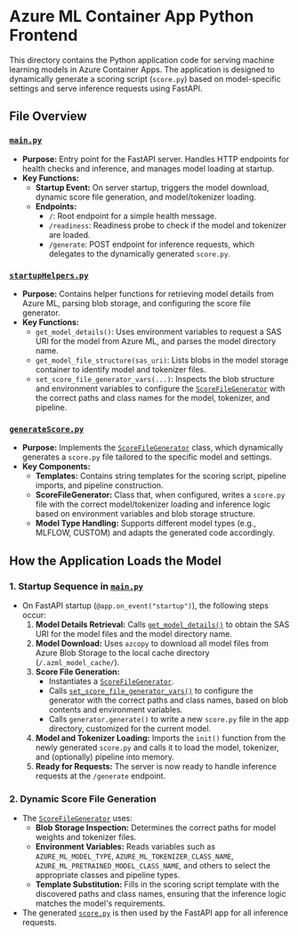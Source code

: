# Azure ML Container App Python Frontend

This directory contains the Python application code for serving machine learning models in Azure Container Apps. The application is designed to dynamically generate a scoring script (`score.py`) based on model-specific settings and serve inference requests using FastAPI.

## File Overview

### [`main.py`](main.py)
- **Purpose:** Entry point for the FastAPI server. Handles HTTP endpoints for health checks and inference, and manages model loading at startup.
- **Key Functions:**
  - **Startup Event:** On server startup, triggers the model download, dynamic score file generation, and model/tokenizer loading.
  - **Endpoints:**
    - `/`: Root endpoint for a simple health message.
    - `/readiness`: Readiness probe to check if the model and tokenizer are loaded.
    - `/generate`: POST endpoint for inference requests, which delegates to the dynamically generated `score.py`.

### [`startupHelpers.py`](startupHelpers.py)
- **Purpose:** Contains helper functions for retrieving model details from Azure ML, parsing blob storage, and configuring the score file generator.
- **Key Functions:**
  - `get_model_details()`: Uses environment variables to request a SAS URI for the model from Azure ML, and parses the model directory name.
  - `get_model_file_structure(sas_uri)`: Lists blobs in the model storage container to identify model and tokenizer files.
  - `set_score_file_generator_vars(...)`: Inspects the blob structure and environment variables to configure the [`ScoreFileGenerator`](generateScore.py) with the correct paths and class names for the model, tokenizer, and pipeline.

### [`generateScore.py`](generateScore.py)
- **Purpose:** Implements the [`ScoreFileGenerator`](generateScore.py) class, which dynamically generates a `score.py` file tailored to the specific model and settings.
- **Key Components:**
  - **Templates:** Contains string templates for the scoring script, pipeline imports, and pipeline construction.
  - **ScoreFileGenerator:** Class that, when configured, writes a `score.py` file with the correct model/tokenizer loading and inference logic based on environment variables and blob storage structure.
  - **Model Type Handling:** Supports different model types (e.g., MLFLOW, CUSTOM) and adapts the generated code accordingly.

## How the Application Loads the Model

### 1. **Startup Sequence in [`main.py`](main.py)**
- On FastAPI startup (`@app.on_event("startup")`), the following steps occur:
  1. **Model Details Retrieval:** Calls [`get_model_details()`](startupHelpers.py) to obtain the SAS URI for the model files and the model directory name.
  2. **Model Download:** Uses `azcopy` to download all model files from Azure Blob Storage to the local cache directory (`/.azml_model_cache/`).
  3. **Score File Generation:**
     - Instantiates a [`ScoreFileGenerator`](generateScore.py).
     - Calls [`set_score_file_generator_vars()`](startupHelpers.py) to configure the generator with the correct paths and class names, based on blob contents and environment variables.
     - Calls `generator.generate()` to write a new `score.py` file in the app directory, customized for the current model.
  4. **Model and Tokenizer Loading:** Imports the `init()` function from the newly generated `score.py` and calls it to load the model, tokenizer, and (optionally) pipeline into memory.
  5. **Ready for Requests:** The server is now ready to handle inference requests at the `/generate` endpoint.

### 2. **Dynamic Score File Generation**
- The [`ScoreFileGenerator`](generateScore.py) uses:
  - **Blob Storage Inspection:** Determines the correct paths for model weights and tokenizer files.
  - **Environment Variables:** Reads variables such as `AZURE_ML_MODEL_TYPE`, `AZURE_ML_TOKENIZER_CLASS_NAME`, `AZURE_ML_PRETRAINED_MODEL_CLASS_NAME`, and others to select the appropriate classes and pipeline types.
  - **Template Substitution:** Fills in the scoring script template with the discovered paths and class names, ensuring that the inference logic matches the model's requirements.
- The generated [`score.py`](score.py) is then used by the FastAPI app for all inference requests.
